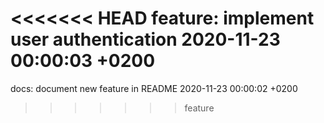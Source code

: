 <<<<<<< HEAD
feature: implement user authentication 2020-11-23 00:00:03 +0200
=======
docs: document new feature in README 2020-11-23 00:00:02 +0200
>>>>>>> feature
